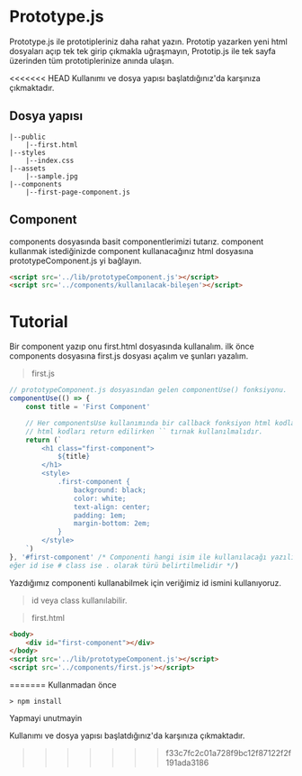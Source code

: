 # Prototype.js

Prototype.js ile prototipleriniz daha rahat yazın.
Prototip yazarken yeni html dosyaları açıp tek tek girip çıkmakla uğraşmayın,
Prototip.js ile tek sayfa üzerinden tüm prototiplerinize anında ulaşın.

<<<<<<< HEAD
Kullanımı ve dosya yapısı başlatdığınız'da karşınıza çıkmaktadır.

## Dosya yapısı

```
|--public
    |--first.html  
|--styles
    |--index.css  
|--assets
    |--sample.jpg  
|--components 
    |--first-page-component.js  
```

## Component

components dosyasında basit componentlerimizi tutarız.
component kullanmak istediğinizde component kullanacağınız html dosyasına
prototypeComponent.js yi bağlayın.

```html
<script src='../lib/prototypeComponent.js'></script>
<script src='../components/kullanılacak-bileşen'></script>
```

# Tutorial

Bir component yazıp onu first.html dosyasında kullanalım.
ilk önce components dosyasına first.js dosyası açalım ve şunları yazalım.

> first.js

```javascript
// prototypeComponent.js dosyasından gelen componentUse() fonksiyonu.
componentUse(() => {
    const title = 'First Component'

    // Her componentsUse kullanımında bir callback fonksiyon html kodlarını return etmelidir.
    // html kodları return edilirken `` tırnak kullanılmalıdır.
    return (`
        <h1 class="first-component">
            ${title}
        </h1>
        <style>
            .first-component {
                background: black;
                color: white;
                text-align: center;
                padding: 1em;
                margin-bottom: 2em;
            }
        </style>
    `)
}, '#first-component' /* Componenti hangi isim ile kullanılacağı yazılır.
eğer id ise # class ise . olarak türü belirtilmelidir */)
```

Yazdığımız componenti kullanabilmek için veriğimiz id ismini kullanıyoruz.
> id veya class kullanılabilir.

> first.html

``` html
<body>
    <div id="first-component"></div>
</body>
<script src='../lib/prototypeComponent.js'></script>
<script src='../components/first.js'></script>
```
=======
Kullanmadan önce 
```
> npm install
```
Yapmayi unutmayin

Kullanımı ve dosya yapısı başlatdığınız'da karşınıza çıkmaktadır.
>>>>>>> f33c7fc2c01a728f9bc12f87122f2f191ada3186
